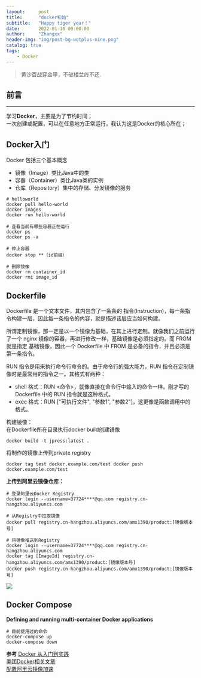 ```yaml
---
layout:     post
title:      "docker初始"
subtitle:   "Happy tiger year！"
date:       2022-01-10 00:00:00
author:     "Zhangxx"
header-img: "img/post-bg-wotplus-nine.png"
catalog: true
tags:
    - Docker
---
```


> 黄沙百战穿金甲，不破楼兰终不还.

## 前言
---

学习**Docker**，主要是为了节约时间；  
一次创建或配置，可以在任意地方正常运行，我认为这是Docker的核心所在；  


## Docker入门

Docker 包括三个基本概念

 - 镜像（Image）类比Java中的类
 - 容器（Container）类比Java类的实例
 - 仓库（Repository）集中的存储、分发镜像的服务

```shell
# helloworld
docker pull hello-world
docker images
docker run hello-world

# 查看当前有哪些容器正在运行  
docker ps
docker ps -a

# 停止容器  
docker stop **（id前缀）

# 删除镜像  
docker rm container_id
docker rmi image_id
```

## Dockerfile

Dockerfile 是一个文本文件，其内包含了一条条的 指令(Instruction)，每一条指令构建一层，因此每一条指令的内容，就是描述该层应当如何构建。

所谓定制镜像，那一定是以一个镜像为基础，在其上进行定制。就像我们之前运行了一个 nginx 镜像的容器，再进行修改一样，基础镜像是必须指定的。而 FROM 就是指定 基础镜像，因此一个 Dockerfile 中 FROM 是必备的指令，并且必须是第一条指令。

RUN 指令是用来执行命令行命令的。由于命令行的强大能力，RUN 指令在定制镜像时是最常用的指令之一。其格式有两种：
- shell 格式：RUN <命令>，就像直接在命令行中输入的命令一样。刚才写的 Dockerfile 中的 RUN 指令就是这种格式。
- exec 格式：RUN ["可执行文件", "参数1", "参数2"]，这更像是函数调用中的格式。

构建镜像：  
在Dockerfile所在目录执行docker build创建镜像  

`docker build -t jpress:latest . `

将制作的镜像上传到private registry  

`docker tag test docker.example.com/test
docker push docker.example.com/test`


**上传到阿里云镜像仓库：**   

```shell
# 登录阿里云Docker Registry
docker login --username=37724****@qq.com registry.cn-hangzhou.aliyuncs.com

# 从Registry中拉取镜像
docker pull registry.cn-hangzhou.aliyuncs.com/amx1390/product:[镜像版本号]

# 将镜像推送到Registry
docker login --username=37724****@qq.com registry.cn-hangzhou.aliyuncs.com
docker tag [ImageId] registry.cn-hangzhou.aliyuncs.com/amx1390/product:[镜像版本号]
docker push registry.cn-hangzhou.aliyuncs.com/amx1390/product:[镜像版本号]
```

![](http://zhangxx0.gitee.io/blog_image/dockerbigdata/springcloud-server-alibabadocker.png)


## Docker Compose

**Defining and running multi-container Docker applications**  

```
# 目前使用过的命令
docker-compose up
docker-compose down
```





**参考** 
[Docker 从入门到实践](https://vuepress.mirror.docker-practice.com/)  
[美团Docker相关文章](https://tech.meituan.com/tags/docker.html)  
[配置阿里云镜像加速](https://blog.csdn.net/lizy0327/article/details/114024916)  
 



